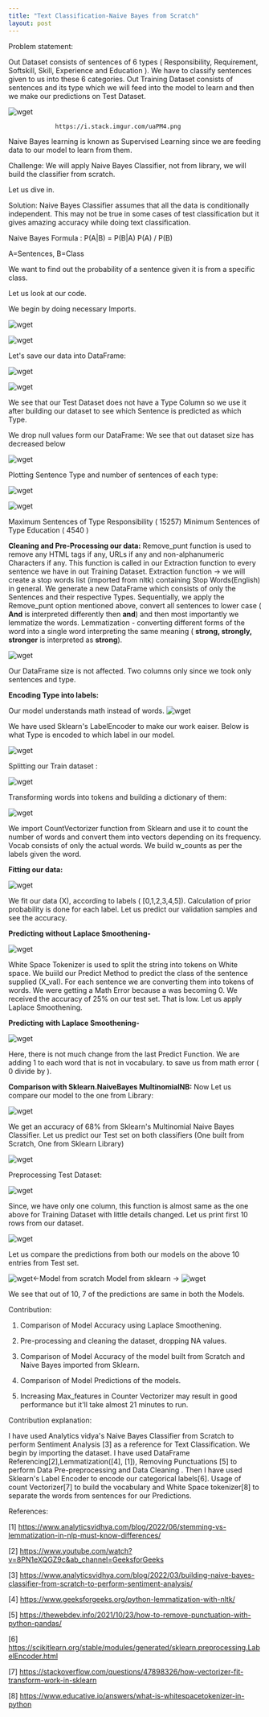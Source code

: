 ```yaml
---
title: "Text Classification-Naive Bayes from Scratch"
layout: post
---
```

Problem statement: 

Out Dataset consists of sentences of 6 types ( Responsibility, Requirement, Softskill, Skill, Experience and Education ). We have to classify sentences given to us into these 6 categories. Out Training Dataset consists of sentences and its type which we will feed into the model to learn and then we make our predictions on Test Dataset. 

![wget](https://github.com/deejachhabra/deejachhabra.github.io/raw/master/_posts/t1.png)

                 https://i.stack.imgur.com/uaPM4.png

Naive Bayes learning is known as Supervised Learning since we are feeding data to our model to learn from them.

 

Challenge: We will apply Naive Bayes Classifier, not from library, we will build the classifier from scratch. 

Let us dive in. 


Solution: Naive Bayes Classifier assumes that all the data is conditionally independent. This may not be true in some cases of test classification but it gives amazing accuracy while doing text classification.

Naive Bayes Formula : P(A|B) = P(B|A) P(A) / P(B)

A=Sentences, B=Class

We want to find out the probability of a sentence given it is from a specific class.

Let us look at our code.

We begin by doing necessary Imports.

![wget](https://github.com/deejachhabra/deejachhabra.github.io/raw/master/_posts/t2.png)

![wget](https://github.com/deejachhabra/deejachhabra.github.io/raw/master/_posts/t3.png)

Let's save our data into DataFrame:

![wget](https://github.com/deejachhabra/deejachhabra.github.io/raw/master/_posts/t4.png)

![wget](https://github.com/deejachhabra/deejachhabra.github.io/raw/master/_posts/t5.png)

We see that our Test Dataset does not have a Type Column so we use it after building our dataset to see which Sentence is predicted as which Type.

We drop null values form our DataFrame:
We see that out dataset size has decreased below

![wget](https://github.com/deejachhabra/deejachhabra.github.io/raw/master/_posts/t6.png)

Plotting Sentence Type and number of sentences of each type:

![wget](https://github.com/deejachhabra/deejachhabra.github.io/raw/master/_posts/t7.png)

![wget](https://github.com/deejachhabra/deejachhabra.github.io/raw/master/_posts/t8.png)

Maximum Sentences of Type Responsibility ( 15257)
Minimum Sentences of Type Education ( 4540 )

<b>Cleaning and Pre-Processing our data:</b>
Remove_punt function is used to remove any HTML tags if any, URLs if any and non-alphanumeric Characters if any. This function is called in our Extraction function to every sentence we have in out Training Dataset.
Extraction function -> we will create a stop words list (imported from nltk) containing Stop Words(English) in general.
We generate a new DataFrame which consists of only the Sentences and their respective Types.
Sequentially, we apply the Remove_punt option mentioned above, convert all sentences to lower case ( <b>And</b> is interpreted differently then <b>and</b>) and then most importantly we lemmatize the words. 
Lemmatization - converting different forms of the word into a single word interpreting the same meaning ( <b>strong, strongly, stronger</b> is interpreted as <b>strong</b>). 

![wget](https://github.com/deejachhabra/deejachhabra.github.io/raw/master/_posts/t9.png)

Our DataFrame size is not affected. Two columns only since we took only sentences and type.


<b>Encoding Type into labels: </b>

Our model understands math instead of words.
![wget](https://github.com/deejachhabra/deejachhabra.github.io/raw/master/_posts/t10.png)

We have used Sklearn's LabelEncoder to make our work eaiser.
Below is what Type is encoded to which label in our model.

![wget](https://github.com/deejachhabra/deejachhabra.github.io/raw/master/_posts/t11.png)

Splitting our Train dataset :

![wget](https://github.com/deejachhabra/deejachhabra.github.io/raw/master/_posts/t12.png)

Transforming words into tokens and building a dictionary of them:

![wget](https://github.com/deejachhabra/deejachhabra.github.io/raw/master/_posts/t13.png)

We import CountVectorizer function from Sklearn and use it to count the number of words and convert them into vectors depending on its frequency.
Vocab consists of only the actual words.
We build w_counts as per the labels given the word. 

<b>Fitting our data:</b>

![wget](https://github.com/deejachhabra/deejachhabra.github.io/raw/master/_posts/t14.png)

We fit our data (X), according to labels ( [0,1,2,3,4,5]). Calculation of prior probability is done for each label.
Let us predict our validation samples and see the accuracy. 

<b>Predicting without Laplace Smoothening-</b>

![wget](https://github.com/deejachhabra/deejachhabra.github.io/raw/master/_posts/t15.png)

White Space Tokenizer is used to split the string into tokens on White space. We buiild our Predict Method to predict the class of the sentence supplied (X_val). For each sentence we are converting them into tokens of words.
We were getting a Math Error because a was becoming 0.
We received the accuracy of 25% on our test set. That is low.
Let us apply Laplace Smoothening.

<b>Predicting with Laplace Smoothening-</b>

![wget](https://github.com/deejachhabra/deejachhabra.github.io/raw/master/_posts/t16.png)

Here, there is not much change from the last Predict Function. We are adding 1 to each word that is not in vocabulary. to save us from math error ( 0 divide by ).

<b>Comparison with Sklearn.NaiveBayes MultinomialNB:</b>
Now Let us compare our model to the one from Library:

![wget](https://github.com/deejachhabra/deejachhabra.github.io/raw/master/_posts/t17.png)

We get an accuracy of 68% from Sklearn's Multinomial Naive Bayes Classifier. 
Let us predict our Test set on both classifiers (One built from Scratch, One from Sklearn Library)

![wget](https://github.com/deejachhabra/deejachhabra.github.io/raw/master/_posts/t18.png)

Preprocessing Test Dataset:

![wget](https://github.com/deejachhabra/deejachhabra.github.io/raw/master/_posts/t19.png)

Since, we have only one column, this function is almost same as the one above for Training Dataset with little details changed.
Let us print first 10 rows from our dataset. 

![wget](https://github.com/deejachhabra/deejachhabra.github.io/raw/master/_posts/t20.png)

Let us compare the predictions from both our models on the above 10 entries from Test set.

![wget](https://github.com/deejachhabra/deejachhabra.github.io/raw/master/_posts/t21.png)<-Model from scratch
Model from sklearn -> ![wget](https://github.com/deejachhabra/deejachhabra.github.io/raw/master/_posts/t22.png)

We see that out of 10, 7 of the predictions are same in both the Models.

 

Contribution:

1. Comparison of Model Accuracy using Laplace Smoothening.

2. Pre-processing and cleaning the dataset, dropping NA values.

3. Comparison of Model Accuracy of the model built from Scratch and Naive Bayes imported from Sklearn.

4. Comparison of Model Predictions of the models.

5. Increasing Max_features in Counter Vectorizer may result in good performance but it'll take almost 21 minutes to run.


Contribution explanation:

I have used Analytics vidya's Naive Bayes Classifier from Scratch to perform Sentiment Analysis [3] as a reference for Text Classification. We begin by importing the dataset. I have used DataFrame Referencing[2],Lemmatization([4], [1]), Removing Punctuations [5]  to perform Data Pre-preprocessing and Data Cleaning . Then I have used Sklearn's Label Encoder to encode our categorical labels[6]. Usage of count Vectorizer[7] to build the vocabulary and White Space tokenizer[8] to separate the words from sentences for our Predictions.


References:

[1] https://www.analyticsvidhya.com/blog/2022/06/stemming-vs-lemmatization-in-nlp-must-know-differences/ 

[2] https://www.youtube.com/watch?v=8PN1eXQGZ9c&ab_channel=GeeksforGeeks  

[3] https://www.analyticsvidhya.com/blog/2022/03/building-naive-bayes-classifier-from-scratch-to-perform-sentiment-analysis/

[4] https://www.geeksforgeeks.org/python-lemmatization-with-nltk/ 

[5] https://thewebdev.info/2021/10/23/how-to-remove-punctuation-with-python-pandas/

[6] https://scikitlearn.org/stable/modules/generated/sklearn.preprocessing.LabelEncoder.html

[7] https://stackoverflow.com/questions/47898326/how-vectorizer-fit-transform-work-in-sklearn

[8] https://www.educative.io/answers/what-is-whitespacetokenizer-in-python
